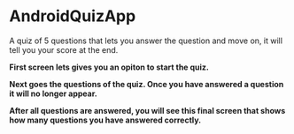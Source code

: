 # AndroidQuizApp
A quiz of 5 questions that lets you answer the question and move on, it will tell you your score at the end.

**First screen lets gives you an opiton to start the quiz.**

**Next goes the questions of the quiz. Once you have answered a question it will no longer appear.**

**After all questions are answered, you will see this final screen that shows how many questions you have answered correctly.**

